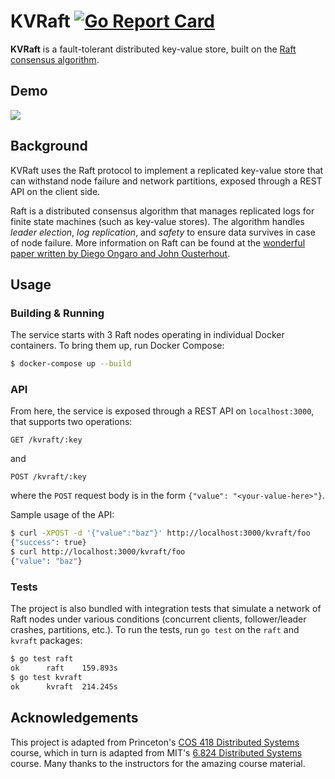 # KVRaft [![Go Report Card](https://goreportcard.com/badge/github.com/tagniam/KVRaft)](https://goreportcard.com/report/github.com/tagniam/KVRaft)
**KVRaft** is a fault-tolerant distributed key-value store, built on the [Raft consensus algorithm](https://raft.github.io/).

## Demo
![](demo.gif)

## Background
KVRaft uses the Raft protocol to implement a replicated key-value store that can withstand node failure and network partitions, exposed through a REST API on the client side.

Raft is a distributed consensus algorithm that manages replicated logs for finite state machines (such as key-value stores). The algorithm handles *leader election*, *log replication*, and *safety* to ensure data survives in case of node failure. More information on Raft can be found at the [wonderful paper written by Diego Ongaro and John Ousterhout](https://raft.github.io/raft.pdf).


## Usage
### Building & Running
The service starts with 3 Raft nodes operating in individual Docker containers. To bring them up, run Docker Compose:
```sh
$ docker-compose up --build
```

### API
From here, the service is exposed through a REST API on `localhost:3000`, that supports two operations:
```http
GET /kvraft/:key
```

and

```http
POST /kvraft/:key
```

where the `POST` request body is in the form `{"value": "<your-value-here>"}`.

Sample usage of the API:
```sh
$ curl -XPOST -d '{"value":"baz"}' http://localhost:3000/kvraft/foo
{"success": true}
$ curl http://localhost:3000/kvraft/foo
{"value": "baz"}
```

### Tests
The project is also bundled with integration tests that simulate a network of Raft nodes under various conditions (concurrent clients, follower/leader crashes, partitions, etc.). To run the tests, run `go test` on the `raft` and `kvraft` packages:

```sh
$ go test raft
ok  	raft	159.893s
$ go test kvraft
ok  	kvraft	214.245s
```

## Acknowledgements
This project is adapted from Princeton's [COS 418 Distributed Systems](https://www.cs.princeton.edu/courses/archive/fall19/cos418/schedule.html) course, which in turn is adapted from MIT's [6.824 Distributed Systems](https://pdos.csail.mit.edu/6.824/) course. Many thanks to the instructors for the amazing course material.
